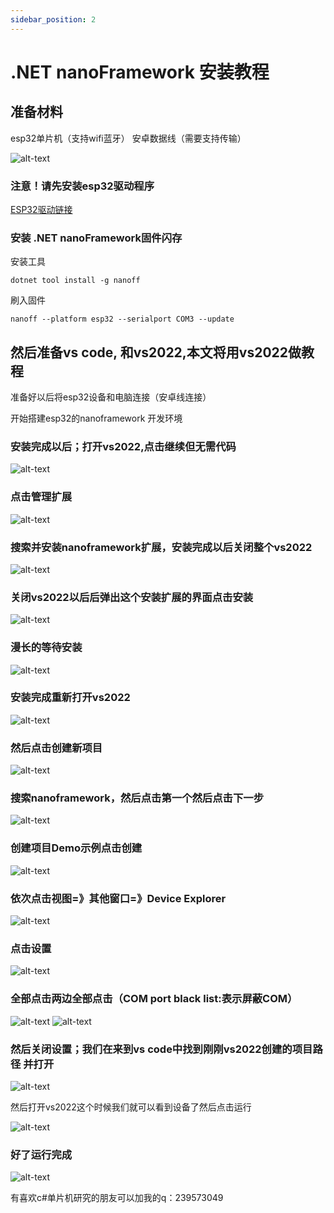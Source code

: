 ```yaml
---
sidebar_position: 2
---
```


# .NET nanoFramework 安装教程

## 准备材料

esp32单片机（支持wifi蓝牙） 安卓数据线（需要支持传输）

![alt-text](../../static/nanoframework/cailiao.png)

### 注意！请先安装esp32驱动程序

[ESP32驱动链接]('http://nanoframework.oss-cn-shenzhen.aliyuncs.com/MH-ET%20ESP32%E5%BC%80%E5%8F%91%E6%9D%BF%E8%B5%84%E6%96%99.zip')

### 安装 .NET nanoFramework固件闪存

安装工具

```shell
dotnet tool install -g nanoff
```

刷入固件

```shell
nanoff --platform esp32 --serialport COM3 --update
```

## 然后准备vs code, 和vs2022,本文将用vs2022做教程

准备好以后将esp32设备和电脑连接（安卓线连接）

开始搭建esp32的nanoframework 开发环境

### 安装完成以后；打开vs2022,点击继续但无需代码

![alt-text](../../static/nanoframework/3.png)

### 点击管理扩展

![alt-text](../../static/nanoframework/4.png)

### 搜索并安装nanoframework扩展，安装完成以后关闭整个vs2022

![alt-text](../../static/nanoframework/5.png)

### 关闭vs2022以后后弹出这个安装扩展的界面点击安装

![alt-text](../../static/nanoframework/6.png)

### 漫长的等待安装

![alt-text](../../static/nanoframework/7.png)

### 安装完成重新打开vs2022

![alt-text](../../static/nanoframework/8.png)

### 然后点击创建新项目

![alt-text](../../static/nanoframework/9.png)

### 搜索nanoframework，然后点击第一个然后点击下一步

![alt-text](../../static/nanoframework/10.png)

### 创建项目Demo示例点击创建

![alt-text](../../static/nanoframework/11.png)

### 依次点击视图=》其他窗口=》Device Explorer

![alt-text](../../static/nanoframework/12.png)

### 点击设置

![alt-text](../../static/nanoframework/13.png)

### 全部点击两边全部点击（COM port black list:表示屏蔽COM）

![alt-text](../../static/nanoframework/14.png)
![alt-text](../../static/nanoframework/15.png)

### 然后关闭设置；我们在来到vs code中找到刚刚vs2022创建的项目路径 并打开

![alt-text](../../static/nanoframework/16.png)


然后打开vs2022这个时候我们就可以看到设备了然后点击运行

![alt-text](../../static/nanoframework/24.png)

### 好了运行完成

![alt-text](../../static/nanoframework/25.png)

有喜欢c#单片机研究的朋友可以加我的q：239573049
